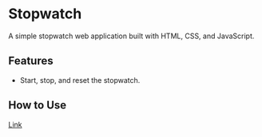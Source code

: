 # Stopwatch

A simple stopwatch web application built with HTML, CSS, and JavaScript.

## Features

- Start, stop, and reset the stopwatch.

## How to Use
<a href="https://prathamesh0901.github.io/Stop-Watch/">Link</a>
   
